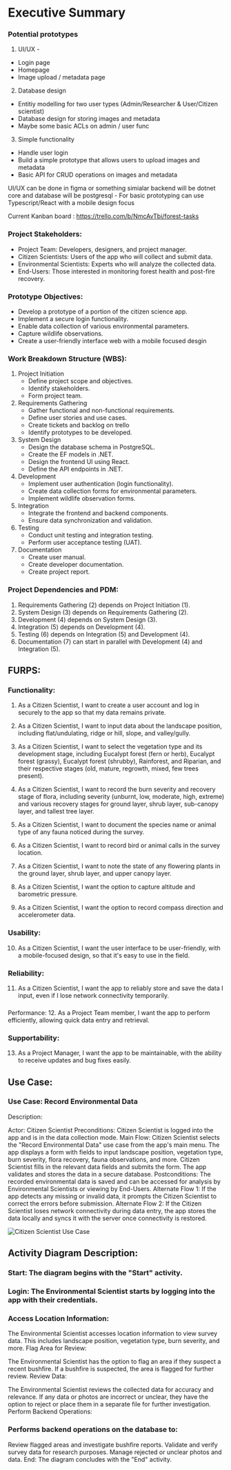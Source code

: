 # Executive Summary

### Potential prototypes

1.  UI/UX -

- Login page
- Homepage
- Image upload / metadata page

2. Database design

- Entitiy modelling for two user types (Admin/Researcher & User/Citizen scientist)
- Database design for storing images and metadata
- Maybe some basic ACLs on admin / user func

3. Simple functionality

- Handle user login
- Build a simple prototype that allows users to upload images and metadata
- Basic API for CRUD operations on images and metadata

UI/UX can be done in figma or something simialar backend will be dotnet core and database will be postgresql - For basic prototyping can use Typescript/React with a mobile design focus

Current Kanban board : https://trello.com/b/NmcAvTbi/forest-tasks

### Project Stakeholders:

- Project Team: Developers, designers, and project manager.
- Citizen Scientists: Users of the app who will collect and submit data.
- Environmental Scientists: Experts who will analyze the collected data.
- End-Users: Those interested in monitoring forest health and post-fire recovery.

### Prototype Objectives:

- Develop a prototype of a portion of the citizen science app.
- Implement a secure login functionality.
- Enable data collection of various environmental parameters.
- Capture wildlife observations.
- Create a user-friendly interface web with a mobile focused desgin

### Work Breakdown Structure (WBS):

1. Project Initiation
   - Define project scope and objectives.
   - Identify stakeholders.
   - Form project team.
2. Requirements Gathering
   - Gather functional and non-functional requirements.
   - Define user stories and use cases.
   - Create tickets and backlog on trello
   - Identify prototypes to be developed.
3. System Design
   - Design the database schema in PostgreSQL.
   - Create the EF models in .NET.
   - Design the frontend UI using React.
   - Define the API endpoints in .NET.
4. Development
   - Implement user authentication (login functionality).
   - Create data collection forms for environmental parameters.
   - Implement wildlife observation forms.
5. Integration
   - Integrate the frontend and backend components.
   - Ensure data synchronization and validation.
6. Testing
   - Conduct unit testing and integration testing.
   - Perform user acceptance testing (UAT).
7. Documentation
   - Create user manual.
   - Create developer documentation.
   - Create project report.

### Project Dependencies and PDM:

1. Requirements Gathering (2) depends on Project Initiation (1).
2. System Design (3) depends on Requirements Gathering (2).
3. Development (4) depends on System Design (3).
4. Integration (5) depends on Development (4).
5. Testing (6) depends on Integration (5) and Development (4).
6. Documentation (7) can start in parallel with Development (4) and Integration (5).

## FURPS:

### Functionality:

1. As a Citizen Scientist, I want to create a user account and log in securely to the app so that my data remains private.

2. As a Citizen Scientist, I want to input data about the landscape position, including flat/undulating, ridge or hill, slope, and valley/gully.

3. As a Citizen Scientist, I want to select the vegetation type and its development stage, including Eucalypt forest (fern or herb), Eucalypt forest (grassy), Eucalypt forest (shrubby), Rainforest, and Riparian, and their respective stages (old, mature, regrowth, mixed, few trees present).

4. As a Citizen Scientist, I want to record the burn severity and recovery stage of flora, including severity (unburnt, low, moderate, high, extreme) and various recovery stages for ground layer, shrub layer, sub-canopy layer, and tallest tree layer.

5. As a Citizen Scientist, I want to document the species name or animal type of any fauna noticed during the survey.

6. As a Citizen Scientist, I want to record bird or animal calls in the survey location.

7. As a Citizen Scientist, I want to note the state of any flowering plants in the ground layer, shrub layer, and upper canopy layer.

8. As a Citizen Scientist, I want the option to capture altitude and barometric pressure.

9. As a Citizen Scientist, I want the option to record compass direction and accelerometer data.

### Usability:

10. As a Citizen Scientist, I want the user interface to be user-friendly, with a mobile-focused design, so that it's easy to use in the field.

### Reliability:

11. As a Citizen Scientist, I want the app to reliably store and save the data I input, even if I lose network connectivity temporarily.

###

Performance: 12. As a Project Team member, I want the app to perform efficiently, allowing quick data entry and retrieval.

### Supportability:

13. As a Project Manager, I want the app to be maintainable, with the ability to receive updates and bug fixes easily.

## Use Case:

### Use Case: Record Environmental Data

Description:

Actor: Citizen Scientist
Preconditions: Citizen Scientist is logged into the app and is in the data collection mode.
Main Flow:
Citizen Scientist selects the "Record Environmental Data" use case from the app's main menu.
The app displays a form with fields to input landscape position, vegetation type, burn severity, flora recovery, fauna observations, and more.
Citizen Scientist fills in the relevant data fields and submits the form.
The app validates and stores the data in a secure database.
Postconditions: The recorded environmental data is saved and can be accessed for analysis by Environmental Scientists or viewing by End-Users.
Alternate Flow 1: If the app detects any missing or invalid data, it prompts the Citizen Scientist to correct the errors before submission.
Alternate Flow 2: If the Citizen Scientist loses network connectivity during data entry, the app stores the data locally and syncs it with the server once connectivity is restored.

![Citizen Scientist Use Case](./Files/citizen-scientist-submit-state.jpg)

## Activity Diagram Description:

### Start: The diagram begins with the "Start" activity.

### Login: The Environmental Scientist starts by logging into the app with their credentials.

### Access Location Information:

The Environmental Scientist accesses location information to view survey data.
This includes landscape position, vegetation type, burn severity, and more.
Flag Area for Review:

The Environmental Scientist has the option to flag an area if they suspect a recent bushfire.
If a bushfire is suspected, the area is flagged for further review.
Review Data:

The Environmental Scientist reviews the collected data for accuracy and relevance.
If any data or photos are incorrect or unclear, they have the option to reject or place them in a separate file for further investigation.
Perform Backend Operations:

### Performs backend operations on the database to:

Review flagged areas and investigate bushfire reports.
Validate and verify survey data for research purposes.
Manage rejected or unclear photos and data.
End: The diagram concludes with the "End" activity.
